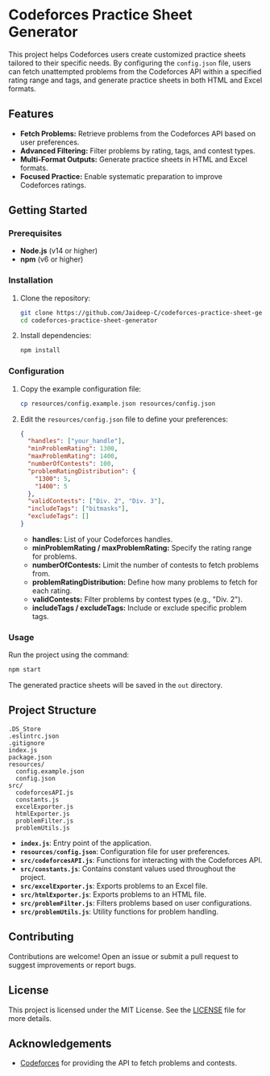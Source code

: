 # Codeforces Practice Sheet Generator

This project helps Codeforces users create customized practice sheets tailored to their specific needs. By configuring the `config.json` file, users can fetch unattempted problems from the Codeforces API within a specified rating range and tags, and generate practice sheets in both HTML and Excel formats.

## Features

- **Fetch Problems:** Retrieve problems from the Codeforces API based on user preferences.
- **Advanced Filtering:** Filter problems by rating, tags, and contest types.
- **Multi-Format Outputs:** Generate practice sheets in HTML and Excel formats.
- **Focused Practice:** Enable systematic preparation to improve Codeforces ratings.

## Getting Started

### Prerequisites

- **Node.js** (v14 or higher)
- **npm** (v6 or higher)

### Installation

1. Clone the repository:

   ```sh
   git clone https://github.com/Jaideep-C/codeforces-practice-sheet-generator.git
   cd codeforces-practice-sheet-generator
   ```

2. Install dependencies:
   ```sh
   npm install
   ```

### Configuration

1. Copy the example configuration file:

   ```sh
   cp resources/config.example.json resources/config.json
   ```

2. Edit the `resources/config.json` file to define your preferences:

   ```json
   {
     "handles": ["your_handle"],
     "minProblemRating": 1300,
     "maxProblemRating": 1400,
     "numberOfContests": 100,
     "problemRatingDistribution": {
       "1300": 5,
       "1400": 5
     },
     "validContests": ["Div. 2", "Div. 3"],
     "includeTags": ["bitmasks"],
     "excludeTags": []
   }
   ```

   - **handles:** List of your Codeforces handles.
   - **minProblemRating / maxProblemRating:** Specify the rating range for problems.
   - **numberOfContests:** Limit the number of contests to fetch problems from.
   - **problemRatingDistribution:** Define how many problems to fetch for each rating.
   - **validContests:** Filter problems by contest types (e.g., "Div. 2").
   - **includeTags / excludeTags:** Include or exclude specific problem tags.

### Usage

Run the project using the command:

```sh
npm start
```

The generated practice sheets will be saved in the `out` directory.

## Project Structure

```
.DS_Store
.eslintrc.json
.gitignore
index.js
package.json
resources/
  config.example.json
  config.json
src/
  codeforcesAPI.js
  constants.js
  excelExporter.js
  htmlExporter.js
  problemFilter.js
  problemUtils.js
```

- **`index.js`**: Entry point of the application.
- **`resources/config.json`**: Configuration file for user preferences.
- **`src/codeforcesAPI.js`**: Functions for interacting with the Codeforces API.
- **`src/constants.js`**: Contains constant values used throughout the project.
- **`src/excelExporter.js`**: Exports problems to an Excel file.
- **`src/htmlExporter.js`**: Exports problems to an HTML file.
- **`src/problemFilter.js`**: Filters problems based on user configurations.
- **`src/problemUtils.js`**: Utility functions for problem handling.

## Contributing

Contributions are welcome! Open an issue or submit a pull request to suggest improvements or report bugs.

## License

This project is licensed under the MIT License. See the [LICENSE](LICENSE) file for more details.

## Acknowledgements

- [Codeforces](https://codeforces.com/) for providing the API to fetch problems and contests.
